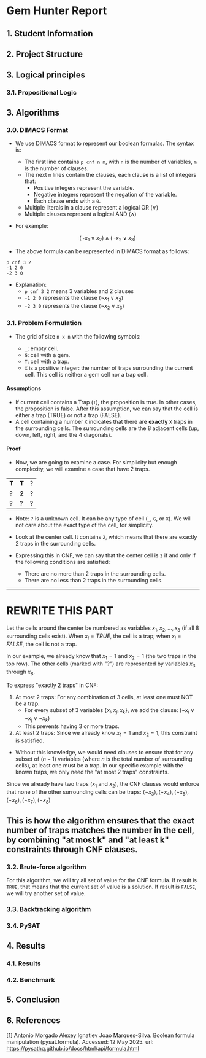 # Gem Hunter Report

## 1. Student Information

## 2. Project Structure

## 3. Logical principles

### 3.1. Propositional Logic

## 3. Algorithms

### 3.0. DIMACS Format

- We use DIMACS format to represent our boolean formulas. The syntax is:
  - The first line contains `p cnf n m`, with `n` is the number of variables, `m` is the number of clauses.
  - The next `m` lines contain the clauses, each clause is a list of integers that:
    - Positive integers represent the variable.
    - Negative integers represent the negation of the variable.
    - Each clause ends with a `0`.
  - Multiple literals in a clause represent a logical OR (∨)
  - Multiple clauses represent a logical AND (∧)
- For example:

  $$
  (\neg{x_1}\vee x_2)\wedge(\neg{x_2}\vee x_3)
  $$

- The above formula can be represented in DIMACS format as follows:

```
p cnf 3 2
-1 2 0
-2 3 0
```

- Explanation:
  - `p cnf 3 2` means 3 variables and 2 clauses
  - `-1 2 0` represents the clause $(\neg{x_1}\vee x_2)$
  - `-2 3 0` represents the clause $(\neg{x_2}\vee x_3)$

### 3.1. Problem Formulation

- The grid of size `n x n` with the following symbols:

  - `_`: empty cell.
  - `G`: cell with a gem.
  - `T`: cell with a trap.
  - `X` is a positive integer: the number of traps surrounding the current cell. This cell is neither a gem cell nor a trap cell.

#### Assumptions

- If current cell contains a Trap (`T`), the proposition is true. In other cases, the proposition is false. After this assumption, we can say that the cell is either a trap (TRUE) or not a trap (FALSE).
- A cell containing a number `X` indicates that there are **exactly** `X` traps in the surrounding cells. The surrounding cells are the 8 adjacent cells (up, down, left, right, and the 4 diagonals).

#### Proof

- Now, we are going to examine a case. For simplicity but enough complexity, we will examine a case that have 2 traps.

|       |       |     |
| ----- | ----- | --- |
| **T** | **T** | ?   |
| ?     | **2** | ?   |
| ?     | ?     | ?   |

- Note: `?` is a unknown cell. It can be any type of cell (`_`, `G`, or `X`). We will not care about the exact type of the cell, for simplicity.

- Look at the center cell. It contains `2`, which means that there are exactly $2$ traps in the surrounding cells.
- Expressing this in CNF, we can say that the center cell is `2` if and only if the following conditions are satisfied:

  - There are no more than $2$ traps in the surrounding cells.
  - There are no less than $2$ traps in the surrounding cells.

---

# REWRITE THIS PART

Let the cells around the center be numbered as variables $x_1, x_2, ..., x_8$ (if all 8 surrounding cells exist). When $x_i = TRUE$, the cell is a trap; when $x_i = FALSE$, the cell is not a trap.

In our example, we already know that $x_1 = 1$ and $x_2 = 1$ (the two traps in the top row). The other cells (marked with "?") are represented by variables $x_3$ through $x_8$.

To express "exactly 2 traps" in CNF:

1. At most 2 traps: For any combination of 3 cells, at least one must NOT be a trap.
   - For every subset of 3 variables {$x_i, x_j, x_k$}, we add the clause: $(\neg x_i \lor \neg x_j \lor \neg x_k)$
   - This prevents having 3 or more traps.
2. At least 2 traps: Since we already know $x_1 = 1$ and $x_2 = 1$, this constraint is satisfied.

- Without this knowledge, we would need clauses to ensure that for any subset of $(n-1)$ variables (where $n$ is the total number of surrounding cells), at least one must be a trap.
  In our specific example with the known traps, we only need the "at most 2 traps" constraints.

Since we already have two traps ($x_1$ and $x_2$), the CNF clauses would enforce that none of the other surrounding cells can be traps: $(\neg x_3), (\neg x_4), (\neg x_5), (\neg x_6), (\neg x_7), (\neg x_8)$

## This is how the algorithm ensures that the exact number of traps matches the number in the cell, by combining "at most k" and "at least k" constraints through CNF clauses.

### 3.2. Brute-force algorithm

For this algorithm, we will try all set of value for the CNF formula. If result is `TRUE`, that means that the current set of value is a solution. If result is `FALSE`, we will try another set of value.

### 3.3. Backtracking algorithm

### 3.4. PySAT

## 4. Results

### 4.1. Results

### 4.2. Benchmark

## 5. Conclusion

## 6. References

[1] Antonio Morgado Alexey Ignatiev Joao Marques-Silva. Boolean formula manipulation (pysat.formula). Accessed: 12 May 2025. url: https://pysathq.github.io/docs/html/api/formula.html
